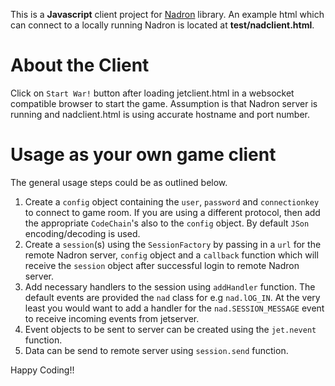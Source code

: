 This is a **Javascript** client project for [Nadron](https://github.com/menacher/java-game-server/tree/netty4/nadron) library. An example html which can connect to a locally running Nadron is located at **test/nadclient.html**.

About the Client
================
Click on `Start War!` button after loading jetclient.html in a websocket compatible browser to start the game. Assumption is that Nadron server is running and nadclient.html is using accurate hostname and port number.

Usage as your own game client
=============================
The general usage steps could be as outlined below.    
1.  Create a `config` object containing the `user`, `password` and `connectionkey` to connect to game room. If you are using a different protocol, then add the appropriate `CodeChain`'s also to the `config` object. By default `JSon` encoding/decoding is used.     
2.  Create a `session`(s) using the `SessionFactory` by passing in a `url` for the remote Nadron server, `config` object and a `callback` function which will receive the `session` object after successful login to remote Nadron server.    
3.  Add necessary handlers to the session using `addHandler` function. The default events are provided the `nad` class for e.g `nad.lOG_IN`. At the very least you would want to add a handler for the `nad.SESSION_MESSAGE` event to receive incoming events from jetserver.    
4.  Event objects to be sent to server can be created using the `jet.nevent` function.    
5.  Data can be send to remote server using `session.send` function.    
    
Happy Coding!!
        